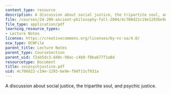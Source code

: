 ```yaml
---
content_type: resource
description: A discussion about social justice, the tripartite soul, and psychic justice.
file: /courses/24-200-ancient-philosophy-fall-2004/4c708d22c19e1293be9ef9df11cf931a_socpsychjustice.pdf
file_type: application/pdf
learning_resource_types:
- Lecture Notes
license: https://creativecommons.org/licenses/by-nc-sa/4.0/
ocw_type: OCWFile
parent_title: Lecture Notes
parent_type: CourseSection
parent_uid: f2ab5dc3-d40c-98ec-c4b0-f8ba67771a8d
resourcetype: Document
title: socpsychjustice.pdf
uid: 4c708d22-c19e-1293-be9e-f9df11cf931a
---
```

A discussion about social justice, the tripartite soul, and psychic justice.